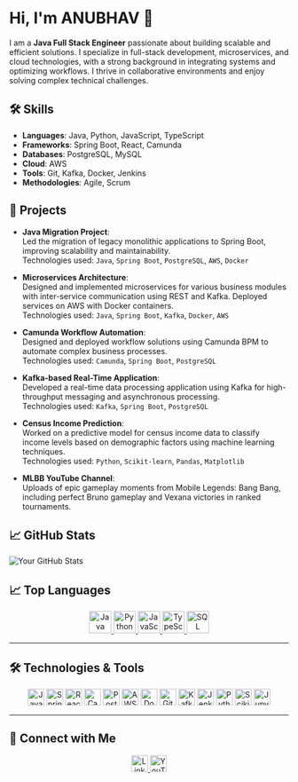 # Hi, I'm ANUBHAV 👋

I am a **Java Full Stack Engineer** passionate about building scalable and efficient solutions. I specialize in full-stack development, microservices, and cloud technologies, with a strong background in integrating systems and optimizing workflows. I thrive in collaborative environments and enjoy solving complex technical challenges.

## 🛠 Skills
- **Languages**: Java, Python, JavaScript, TypeScript
- **Frameworks**: Spring Boot, React, Camunda
- **Databases**: PostgreSQL, MySQL
- **Cloud**: AWS
- **Tools**: Git, Kafka, Docker, Jenkins
- **Methodologies**: Agile, Scrum

## 🚀 Projects
- **Java Migration Project**:  
  Led the migration of legacy monolithic applications to Spring Boot, improving scalability and maintainability.  
  Technologies used: `Java`, `Spring Boot`, `PostgreSQL`, `AWS`, `Docker`

- **Microservices Architecture**:  
  Designed and implemented microservices for various business modules with inter-service communication using REST and Kafka. Deployed services on AWS with Docker containers.  
  Technologies used: `Java`, `Spring Boot`, `Kafka`, `Docker`, `AWS`

- **Camunda Workflow Automation**:  
  Designed and deployed workflow solutions using Camunda BPM to automate complex business processes.  
  Technologies used: `Camunda`, `Spring Boot`, `PostgreSQL`

- **Kafka-based Real-Time Application**:  
  Developed a real-time data processing application using Kafka for high-throughput messaging and asynchronous processing.  
  Technologies used: `Kafka`, `Spring Boot`, `PostgreSQL`

- **Census Income Prediction**:  
  Worked on a predictive model for census income data to classify income levels based on demographic factors using machine learning techniques.  
  Technologies used: `Python`, `Scikit-learn`, `Pandas`, `Matplotlib`

- **MLBB YouTube Channel**:  
  Uploads of epic gameplay moments from Mobile Legends: Bang Bang, including perfect Bruno gameplay and Vexana victories in ranked tournaments.

## 📈 GitHub Stats
![Your GitHub Stats](https://github-readme-stats.vercel.app/api?username=Mr-AB007&show_icons=true&theme=radical)  
## 📈 Top Languages

<p align="center">
  <a href="https://github.com/your-username" target="_blank">
    <img src="https://img.shields.io/badge/Java-%23ED8B00.svg?style=for-the-badge&logo=java&logoColor=white&labelColor=333333" alt="Java" height="40"/>
  </a>
  <a href="https://github.com/your-username" target="_blank">
    <img src="https://img.shields.io/badge/Python-%2336758C.svg?style=for-the-badge&logo=python&logoColor=white&labelColor=333333" alt="Python" height="40"/>
  </a>
  <a href="https://github.com/your-username" target="_blank">
    <img src="https://img.shields.io/badge/JavaScript-%23F7DF1E.svg?style=for-the-badge&logo=javascript&logoColor=black&labelColor=333333" alt="JavaScript" height="40"/>
  </a>
  <a href="https://github.com/your-username" target="_blank">
    <img src="https://img.shields.io/badge/TypeScript-%233178C6.svg?style=for-the-badge&logo=typescript&logoColor=white&labelColor=333333" alt="TypeScript" height="40"/>
  </a>
  <a href="https://github.com/your-username" target="_blank">
    <img src="https://img.shields.io/badge/SQL-%23276DC3.svg?style=for-the-badge&logo=postgresql&logoColor=white&labelColor=333333" alt="SQL" height="40"/>
  </a>
</p>



---

## 🛠 Technologies & Tools

<p align="center">
  <img src="https://img.shields.io/badge/Java-%23ED8B00.svg?style=for-the-badge&logo=java&logoColor=white" alt="Java" height="30"/>
  <img src="https://img.shields.io/badge/Spring%20Boot-%236DB33F.svg?style=for-the-badge&logo=spring-boot&logoColor=white" alt="Spring Boot" height="30"/>
  <img src="https://img.shields.io/badge/React-%2361DAFB.svg?style=for-the-badge&logo=react&logoColor=black" alt="React" height="30"/>
  <img src="https://img.shields.io/badge/Camunda-%23007acc.svg?style=for-the-badge&logo=camunda&logoColor=white" alt="Camunda" height="30"/>
  <img src="https://img.shields.io/badge/PostgreSQL-%23336791.svg?style=for-the-badge&logo=postgresql&logoColor=white" alt="PostgreSQL" height="30"/>
  <img src="https://img.shields.io/badge/AWS-%23232F3E.svg?style=for-the-badge&logo=amazon-aws&logoColor=white" alt="AWS" height="30"/>
  <img src="https://img.shields.io/badge/Docker-%232496ED.svg?style=for-the-badge&logo=docker&logoColor=white" alt="Docker" height="30"/>
  <img src="https://img.shields.io/badge/Git-%23F05033.svg?style=for-the-badge&logo=git&logoColor=white" alt="Git" height="30"/>
  <img src="https://img.shields.io/badge/Kafka-%23231F20.svg?style=for-the-badge&logo=apache-kafka&logoColor=white" alt="Kafka" height="30"/>
  <img src="https://img.shields.io/badge/Jenkins-%23D24939.svg?style=for-the-badge&logo=jenkins&logoColor=white" alt="Jenkins" height="30"/>
  <img src="https://img.shields.io/badge/Python-%2336758C.svg?style=for-the-badge&logo=python&logoColor=white" alt="Python" height="30"/>
  <img src="https://img.shields.io/badge/Scikit%20Learn-%2335495E.svg?style=for-the-badge&logo=scikit-learn&logoColor=white" alt="Scikit-learn" height="30"/>
  <img src="https://img.shields.io/badge/Jupyter%20Notebook-%23F37626.svg?style=for-the-badge&logo=jupyter&logoColor=white" alt="Jupyter Notebook" height="30"/>
</p>

---

## 🤝 Connect with Me

<p align="center">
  <a href="https://www.linkedin.com/in/anubhav-ranjan007/" target="_blank">
    <img src="https://img.shields.io/badge/LinkedIn-%230077B5.svg?style=for-the-badge&logo=linkedin&logoColor=white" alt="LinkedIn" height="30"/>
  </a>
  <a href="https://www.youtube.com/@FuryGuild" target="_blank">
    <img src="https://img.shields.io/badge/YouTube-%23FF0000.svg?style=for-the-badge&logo=youtube&logoColor=white" alt="YouTube" height="30"/>
  </a>
</p>
